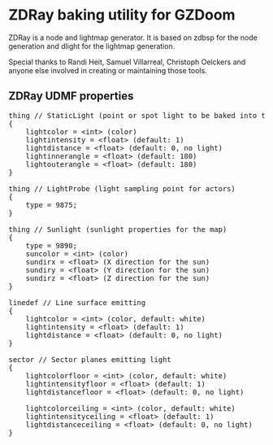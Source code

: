 
# ZDRay baking utility for GZDoom

ZDRay is a node and lightmap generator. It is based on zdbsp for the node generation and dlight for the lightmap generation.

Special thanks to Randi Heit, Samuel Villarreal, Christoph Oelckers and anyone else involved in creating or maintaining those tools.

## ZDRay UDMF properties

<pre>
thing // StaticLight (point or spot light to be baked into the lightmap)
{
	lightcolor = &lt;int&gt; (color)
	lightintensity = &lt;float&gt; (default: 1)
	lightdistance = &lt;float&gt; (default: 0, no light)
	lightinnerangle = &lt;float&gt; (default: 180)
	lightouterangle = &lt;float&gt; (default: 180)
}

thing // LightProbe (light sampling point for actors)
{
	type = 9875;
}

thing // Sunlight (sunlight properties for the map)
{
	type = 9890;
	suncolor = &lt;int&gt; (color)
	sundirx = &lt;float&gt; (X direction for the sun)
	sundiry = &lt;float&gt; (Y direction for the sun)
	sundirz = &lt;float&gt; (Z direction for the sun)
}

linedef // Line surface emitting
{
	lightcolor = &lt;int&gt; (color, default: white)
	lightintensity = &lt;float&gt; (default: 1)
	lightdistance = &lt;float&gt; (default: 0, no light)
}

sector // Sector planes emitting light
{
	lightcolorfloor = &lt;int&gt; (color, default: white)
	lightintensityfloor = &lt;float&gt; (default: 1)
	lightdistancefloor = &lt;float&gt; (default: 0, no light)

	lightcolorceiling = &lt;int&gt; (color, default: white)
	lightintensityceiling = &lt;float&gt; (default: 1)
	lightdistanceceiling = &lt;float&gt; (default: 0, no light)
}
</pre>
